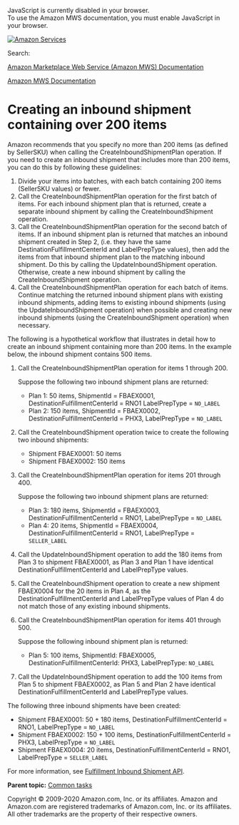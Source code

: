 <div id="MWSDX_noscript">

JavaScript is currently disabled in your browser.  
To use the Amazon MWS documentation, you must enable JavaScript in your
browser.

</div>

<div id="MWSDX_divtop">

[![Amazon
Services](https://images-na.ssl-images-amazon.com/images/G/08/mwsportal/fr_FR/amazonservices.gif "Amazon Services")](http://services.amazon.fr)

<div id="MWSDX_search">

<span id="MWSDX_searchlbl">Search:</span>

</div>

  
<span id="MWSDX_titlebar">[Amazon Marketplace Web Service (Amazon MWS)
Documentation](https://developer.amazonservices.fr/gp/mws/docs.html)</span>

</div>

<div id="MWSDX_divbottom">

<div id="MWSDX_divleft">

<div id="MWSDX_toc">

</div>

</div>

<div id="MWSDX_divright">

<div id="MWSDX_content">

<span id="MWSDX_breadcrumbs">[Amazon MWS
Documentation](https://developer.amazonservices.fr/gp/mws/docs.html)</span>

<div id="FBAGuide_CreateShipment200Items.dita" class="nested0">

Creating an inbound shipment containing over 200 items
======================================================

<div class="body">

Amazon recommends that you specify no more than 200 items (as defined by
<span class="keyword parmname">SellerSKU</span>) when calling the <span
class="keyword apiname">CreateInboundShipmentPlan</span> operation. If
you need to create an inbound shipment that includes more than 200
items, you can do this by following these guidelines:

1.  Divide your items into batches, with each batch containing 200 items
    (<span class="keyword parmname">SellerSKU</span> values) or fewer.
2.  Call the <span
    class="keyword apiname">CreateInboundShipmentPlan</span> operation
    for the first batch of items. For each inbound shipment plan that is
    returned, create a separate inbound shipment by calling the <span
    class="keyword apiname">CreateInboundShipment</span> operation.
3.  Call the <span
    class="keyword apiname">CreateInboundShipmentPlan</span> operation
    for the second batch of items. If an inbound shipment plan is
    returned that matches an inbound shipment created in Step 2, (i.e.
    they have the same <span
    class="keyword parmname">DestinationFulfillmentCenterId</span> and
    <span class="keyword parmname">LabelPrepType</span> values), then
    add the items from that inbound shipment plan to the matching
    inbound shipment. Do this by calling the <span
    class="keyword apiname">UpdateInboundShipment</span> operation.
    Otherwise, create a new inbound shipment by calling the <span
    class="keyword apiname">CreateInboundShipment</span> operation.
4.  Call the <span
    class="keyword apiname">CreateInboundShipmentPlan</span> operation
    for each batch of items. Continue matching the returned inbound
    shipment plans with existing inbound shipments, adding items to
    existing inbound shipments (using the <span
    class="keyword apiname">UpdateInboundShipment</span> operation) when
    possible and creating new inbound shipments (using the <span
    class="keyword apiname">CreateInboundShipment</span> operation) when
    necessary.

The following is a hypothetical workflow that illustrates in detail how
to create an inbound shipment containing more than 200 items. In the
example below, the inbound shipment contains 500 items.

1.  Call the <span
    class="keyword apiname">CreateInboundShipmentPlan</span> operation
    for items 1 through 200.

    Suppose the following two inbound shipment plans are returned:

    -   Plan 1: 50 items, <span
        class="keyword parmname">ShipmentId</span> = FBAEX0001, <span
        class="keyword parmname">DestinationFulfillmentCenterId</span> =
        RNO1 <span class="keyword parmname">LabelPrepType</span> =
        `NO_LABEL`
    -   Plan 2: 150 items, <span
        class="keyword parmname">ShipmentId</span> = FBAEX0002, <span
        class="keyword parmname">DestinationFulfillmentCenterId</span> =
        PHX3, <span class="keyword parmname">LabelPrepType</span> =
        `NO_LABEL`

2.  Call the <span class="keyword apiname">CreateInboundShipment</span>
    operation twice to create the following two inbound shipments:
    -   Shipment FBAEX0001: 50 items
    -   Shipment FBAEX0002: 150 items

3.  Call the <span
    class="keyword apiname">CreateInboundShipmentPlan</span> operation
    for items 201 through 400.

    Suppose the following two inbound shipment plans are returned:

    -   Plan 3: 180 items, <span
        class="keyword parmname">ShipmentId</span> = FBAEX0003, <span
        class="keyword parmname">DestinationFulfillmentCenterId</span> =
        RNO1, <span class="keyword parmname">LabelPrepType</span> =
        `NO_LABEL`
    -   Plan 4: 20 items, <span
        class="keyword parmname">ShipmentId</span> = FBAEX0004, <span
        class="keyword parmname">DestinationFulfillmentCenterId</span> =
        RNO1, <span class="keyword parmname">LabelPrepType</span> =
        `SELLER_LABEL`

4.  Call the <span class="keyword apiname">UpdateInboundShipment</span>
    operation to add the 180 items from Plan 3 to shipment FBAEX0001, as
    Plan 3 and Plan 1 have identical <span
    class="keyword parmname">DestinationFulfillmentCenterId</span> and
    <span class="keyword parmname">LabelPrepType</span> values.

5.  Call the <span class="keyword apiname">CreateInboundShipment</span>
    operation to create a new shipment FBAEX0004 for the 20 items in
    Plan 4, as the <span
    class="keyword parmname">DestinationFulfillmentCenterId</span> and
    <span class="keyword parmname">LabelPrepType</span> values of Plan 4
    do not match those of any existing inbound shipments.

6.  Call the <span
    class="keyword apiname">CreateInboundShipmentPlan</span> operation
    for items 401 through 500.

    Suppose the following inbound shipment plan is returned:

    -   Plan 5: 100 items, <span
        class="keyword parmname">ShipmentId</span>: FBAEX0005, <span
        class="keyword parmname">DestinationFulfillmentCenterId</span>:
        PHX3, <span class="keyword parmname">LabelPrepType</span>:
        `NO_LABEL`

7.  Call the <span class="keyword apiname">UpdateInboundShipment</span>
    operation to add the 100 items from Plan 5 to shipment FBAEX0002, as
    Plan 5 and Plan 2 have identical <span
    class="keyword parmname">DestinationFulfillmentCenterId</span> and
    <span class="keyword parmname">LabelPrepType</span> values.

The following three inbound shipments have been created:

-   Shipment FBAEX0001: 50 + 180 items, <span
    class="keyword parmname">DestinationFulfillmentCenterId</span> =
    RNO1, <span class="keyword parmname">LabelPrepType</span> =
    `NO_LABEL`
-   Shipment FBAEX0002: 150 + 100 items, <span
    class="keyword parmname">DestinationFulfillmentCenterId</span> =
    PHX3, <span class="keyword parmname">LabelPrepType</span> =
    `NO_LABEL`
-   Shipment FBAEX0004: 20 items, <span
    class="keyword parmname">DestinationFulfillmentCenterId</span> =
    RNO1, <span class="keyword parmname">LabelPrepType</span> =
    `SELLER_LABEL`

For more information, see
<a href="../fba_inbound/FBAInbound_Overview.md" class="xref">Fulfillment Inbound Shipment API</a>.

</div>

<div class="related-links">

<div class="familylinks">

<div class="parentlink">

**Parent topic:**
<a href="../fba_guide/FBAGuide_CommonTasks.md" class="link">Common tasks</a>

</div>

</div>

</div>

</div>

<div id="MWSDX_footer">

Copyright © 2009-2020 Amazon.com, Inc. or its affiliates. Amazon and
Amazon.com are registered trademarks of Amazon.com, Inc. or its
affiliates. All other trademarks are the property of their respective
owners.

</div>

</div>

</div>

<div style="clear: both;">

</div>

</div>
